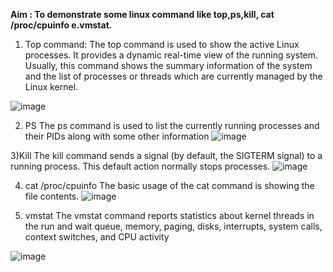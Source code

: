 **Aim : To demonstrate some linux command like top,ps,kill, cat /proc/cpuinfo e.vmstat.**

1) Top command: The top command is used to show the active Linux processes. It provides a dynamic real-time view of the running system. 
Usually, this command shows the summary information of the system and the list of processes or threads which are currently managed by the Linux kernel.

![image](https://user-images.githubusercontent.com/75479397/233824305-d87cb3ef-a2cb-4a33-aad2-4f137f1a846c.png)


2) PS
The ps command is used to list the currently running processes and their PIDs along with some other information
![image](https://user-images.githubusercontent.com/75479397/233824384-86b338b5-6bd6-4fe9-aa52-81df48821e93.png)

3)Kill 
 The kill command sends a signal (by default, the SIGTERM signal) to a running process. This default action normally stops processes.
 ![image](https://user-images.githubusercontent.com/75479397/233824420-b870609a-9b90-4cc0-81ad-7cd709d2f437.png)

4) cat /proc/cpuinfo
The basic usage of the cat command is showing the file contents.
![image](https://user-images.githubusercontent.com/75479397/233824475-723cf100-e110-42a5-8240-976db3764ab7.png)

5) vmstat
The vmstat command reports statistics about kernel threads in the run and wait queue, memory, paging, disks, interrupts, system calls, context switches, and CPU activity

![image](https://user-images.githubusercontent.com/75479397/233824531-813f3613-5d7e-4ca6-9a50-348650959b29.png)
